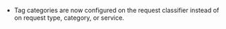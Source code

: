 - Tag categories are now configured on the request classifier instead of on request type, category, or service.
